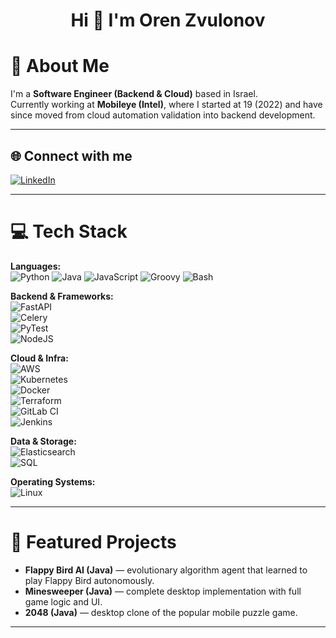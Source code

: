 <h1 align="center">Hi 👋 I'm Oren Zvulonov</h1>

# 💫 About Me
I'm a **Software Engineer (Backend & Cloud)** based in Israel.  
Currently working at **Mobileye (Intel)**, where I started at 19 (2022) and have since moved from cloud automation validation into backend development.  

---

## 🌐 Connect with me
[![LinkedIn](https://img.shields.io/badge/LinkedIn-%230077B5.svg?logo=linkedin&logoColor=white)](https://www.linkedin.com/in/oren9561/)  

---

# 💻 Tech Stack

**Languages:**  
![Python](https://img.shields.io/badge/python-%233776AB.svg?style=for-the-badge&logo=python&logoColor=white) 
![Java](https://img.shields.io/badge/java-%23ED8B00.svg?style=for-the-badge&logo=java&logoColor=white) 
![JavaScript](https://img.shields.io/badge/javascript-%23323330.svg?style=for-the-badge&logo=javascript&logoColor=%23F7DF1E) 
![Groovy](https://img.shields.io/badge/groovy-4298B8.svg?style=for-the-badge&logo=apachegroovy&logoColor=white) 
![Bash](https://img.shields.io/badge/bash-%23121011.svg?style=for-the-badge&logo=gnu-bash&logoColor=white)  

**Backend & Frameworks:**  
![FastAPI](https://img.shields.io/badge/FastAPI-009688.svg?style=for-the-badge&logo=fastapi&logoColor=white)  
![Celery](https://img.shields.io/badge/Celery-%233772AB.svg?style=for-the-badge&logo=celery&logoColor=white)  
![PyTest](https://img.shields.io/badge/PyTest-0A9EDC.svg?style=for-the-badge&logo=pytest&logoColor=white)  
![NodeJS](https://img.shields.io/badge/node.js-6DA55F?style=for-the-badge&logo=node.js&logoColor=white)  

**Cloud & Infra:**  
![AWS](https://img.shields.io/badge/AWS-%23232F3E.svg?style=for-the-badge&logo=amazon-aws&logoColor=white)  
![Kubernetes](https://img.shields.io/badge/Kubernetes-326CE5.svg?style=for-the-badge&logo=kubernetes&logoColor=white)  
![Docker](https://img.shields.io/badge/docker-%230db7ed.svg?style=for-the-badge&logo=docker&logoColor=white)  
![Terraform](https://img.shields.io/badge/Terraform-623CE4.svg?style=for-the-badge&logo=terraform&logoColor=white)  
![GitLab CI](https://img.shields.io/badge/GitLab%20CI-FC6D26.svg?style=for-the-badge&logo=gitlab&logoColor=white)  
![Jenkins](https://img.shields.io/badge/Jenkins-D24939.svg?style=for-the-badge&logo=jenkins&logoColor=white)  

**Data & Storage:**  
![Elasticsearch](https://img.shields.io/badge/Elasticsearch-005571.svg?style=for-the-badge&logo=elasticsearch&logoColor=white)  
![SQL](https://img.shields.io/badge/SQL-%23025E8C.svg?style=for-the-badge&logo=database&logoColor=white)  

**Operating Systems:**  
![Linux](https://img.shields.io/badge/Linux-FCC624?style=for-the-badge&logo=linux&logoColor=black)  

---

# 📂 Featured Projects
- **Flappy Bird AI (Java)** — evolutionary algorithm agent that learned to play Flappy Bird autonomously.  
- **Minesweeper (Java)** — complete desktop implementation with full game logic and UI.  
- **2048 (Java)** — desktop clone of the popular mobile puzzle game.  

---
